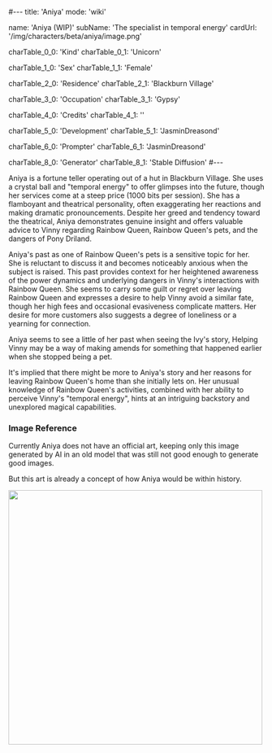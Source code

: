 #---
title: 'Aniya'
mode: 'wiki'

name: 'Aniya (WIP)'
subName: 'The specialist in temporal energy'
cardUrl: '/img/characters/beta/aniya/image.png'

charTable_0_0: 'Kind'
charTable_0_1: 'Unicorn'

charTable_1_0: 'Sex'
charTable_1_1: 'Female'

charTable_2_0: 'Residence'
charTable_2_1: 'Blackburn Village'

charTable_3_0: 'Occupation'
charTable_3_1: 'Gypsy'

charTable_4_0: 'Credits'
charTable_4_1: ''

charTable_5_0: 'Development'
charTable_5_1: 'JasminDreasond'

charTable_6_0: 'Prompter'
charTable_6_1: 'JasminDreasond'

charTable_8_0: 'Generator'
charTable_8_1: 'Stable Diffusion'
#---

<span class="made-by-ai">
Aniya is a fortune teller operating out of a hut in Blackburn Village. She uses a crystal ball and "temporal energy" to offer glimpses into the future, though her services come at a steep price (1000 bits per session). She has a flamboyant and theatrical personality, often exaggerating her reactions and making dramatic pronouncements. Despite her greed and tendency toward the theatrical, Aniya demonstrates genuine insight and offers valuable advice to Vinny regarding Rainbow Queen, Rainbow Queen's pets, and the dangers of Pony Driland. 

Aniya's past as one of Rainbow Queen's pets is a sensitive topic for her. She is reluctant to discuss it and becomes noticeably anxious when the subject is raised. This past provides context for her heightened awareness of the power dynamics and underlying dangers in Vinny's interactions with Rainbow Queen. She seems to carry some guilt or regret over leaving Rainbow Queen and expresses a desire to help Vinny avoid a similar fate, though her high fees and occasional evasiveness complicate matters. Her desire for more customers also suggests a degree of loneliness or a yearning for connection.

Aniya seems to see a little of her past when seeing the Ivy's story, Helping Vinny may be a way of making amends for something that happened earlier when she stopped being a pet.

It's implied that there might be more to Aniya's story and her reasons for leaving Rainbow Queen's home than she initially lets on. Her unusual knowledge of Rainbow Queen's activities, combined with her ability to perceive Vinny's "temporal energy", hints at an intriguing backstory and unexplored magical capabilities.
</span>

### Image Reference

Currently Aniya does not have an official art, keeping only this image generated by AI in an old model that was still not good enough to generate good images.

But this art is already a concept of how Aniya would be within history.

<img src="/img/characters/beta/aniya/image.png" height="500">